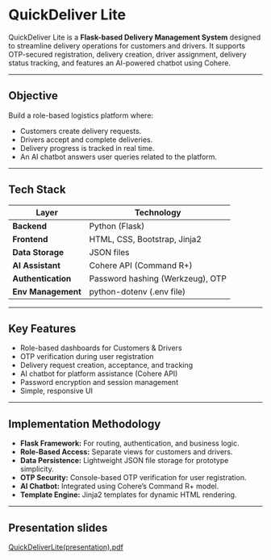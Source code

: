 #  QuickDeliver Lite

QuickDeliver Lite is a **Flask-based Delivery Management System** designed to streamline delivery operations for customers and drivers. It supports OTP-secured registration, delivery creation, driver assignment, delivery status tracking, and features an AI-powered chatbot using Cohere.

---

##  Objective

Build a role-based logistics platform where:
- Customers create delivery requests.
- Drivers accept and complete deliveries.
- Delivery progress is tracked in real time.
- An AI chatbot answers user queries related to the platform.

---

##  Tech Stack

| Layer              | Technology                       |
|--------------------|----------------------------------|
| **Backend**        | Python (Flask)                   |
| **Frontend**       | HTML, CSS, Bootstrap, Jinja2     |
| **Data Storage**   | JSON files                       |
| **AI Assistant**   | Cohere API (Command R+)          |
| **Authentication** | Password hashing (Werkzeug), OTP |
| **Env Management** | python-dotenv (.env file)        |

---

##  Key Features

-  Role-based dashboards for Customers & Drivers
-  OTP verification during user registration
-  Delivery request creation, acceptance, and tracking
-  AI chatbot for platform assistance (Cohere API)
-  Password encryption and session management
-  Simple, responsive UI

---

##  Implementation Methodology

- **Flask Framework:** For routing, authentication, and business logic.
- **Role-Based Access:** Separate views for customers and drivers.
- **Data Persistence:** Lightweight JSON file storage for prototype simplicity.
- **OTP Security:** Console-based OTP verification for user registration.
- **AI Chatbot:** Integrated using Cohere’s Command R+ model.
- **Template Engine:** Jinja2 templates for dynamic HTML rendering.

---

## Presentation slides
[QuickDeliverLite(presentation).pdf](https://github.com/user-attachments/files/21077402/QuickDeliverLite.presentation.pdf)


